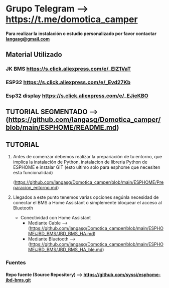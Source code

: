 # Grupo Telegram --> https://t.me/domotica_camper
#### Para realizar la instalación o estudio personalizado por favor contactar langasg@gmail.com

## Material Utilizado

### JK BMS https://s.click.aliexpress.com/e/_EIZ1VaT

### ESP32 https://s.click.aliexpress.com/e/_Evd27Kb

### Esp32 display https://s.click.aliexpress.com/e/_EJieKBO




## TUTORIAL SEGMENTADO --> (https://github.com/langasg/Domotica_camper/blob/main/ESPHOME/README.md)



## TUTORIAL

1. Antes de comenzar debemos realizar la prepariación de tu entorno, que implica la instalación de Python, instalacion de libreria Python de ESPHOME e instalar GIT (esto ultimo solo para esphome que necesiten esta funcionalidad)
  
   (https://github.com/langasg/Domotica_camper/blob/main/ESPHOME/Preparacion_entorno.md)

2. Llegados a este punto tenemos varias opciones segúnla necesidad de conectar el BMS a Home Assistant o simplemente bloquear el acceso al Bluetooth

     - Conectividad con Home Assistant
        - Mediante Cable --> (https://github.com/langasg/Domotica_camper/blob/main/ESPHOME/JBD_BMS/JBD_BMS_HA.md)
        - Mediante Bluetooth --> (https://github.com/langasg/Domotica_camper/blob/main/ESPHOME/JBD_BMS/JBD_BMS_HA_ble.md)
           
     
  
        
### Fuentes

#### Repo fuente (Source Repository) --> https://github.com/syssi/esphome-jbd-bms.git
